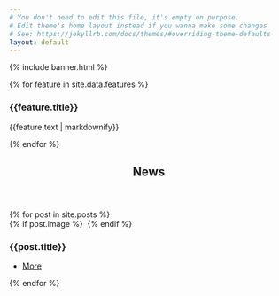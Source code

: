 ```yaml
---
# You don't need to edit this file, it's empty on purpose.
# Edit theme's home layout instead if you wanna make some changes
# See: https://jekyllrb.com/docs/themes/#overriding-theme-defaults
layout: default
---
```

{% include banner.html %}
  <!-- Section -->
<section>
	<div class="features">
		{% for feature in site.data.features %}
			<article>
				<span class="icon {{feature.icon}}"></span>
				<div class="content">
					<h3>{{feature.title}}</h3>
					<p>{{feature.text | markdownify}}</p>
				</div>
			</article>
		{% endfor %}
	</div>
</section>

<!-- Section -->
<section>
	<header class="major">
		<h2>News</h2>
	</header>
	<div class="posts">
		{% for post in site.posts %}
		<article>
			{% if post.image %}
        <a href="#" class="image"><img src="{{ post.image | prepend: '/assets/images/' | prepend: site.baseurl | absolute_url }}" alt="" /></a>
			{% endif %}
			<h3>{{post.title}}</h3>
			<p></p>
			<ul class="actions">
				<li><a href="{{post.url}}" class="button">More</a></li>
			</ul>
		</article>
		{% endfor %}
	</div>
</section>
